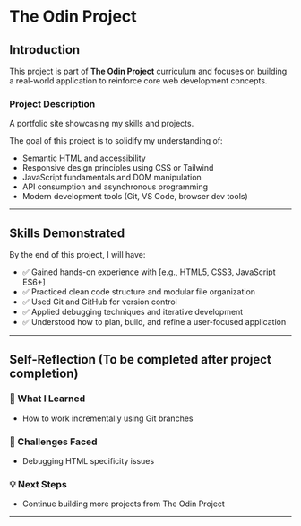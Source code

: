 # The Odin Project

## Introduction

This project is part of **The Odin Project** curriculum and focuses on building a real-world application to reinforce core web development concepts.

### Project Description

A portfolio site showcasing my skills and projects.

The goal of this project is to solidify my understanding of:

- Semantic HTML and accessibility
- Responsive design principles using CSS or Tailwind
- JavaScript fundamentals and DOM manipulation
- API consumption and asynchronous programming
- Modern development tools (Git, VS Code, browser dev tools)

---

## Skills Demonstrated

By the end of this project, I will have:

- ✅ Gained hands-on experience with [e.g., HTML5, CSS3, JavaScript ES6+]
- ✅ Practiced clean code structure and modular file organization
- ✅ Used Git and GitHub for version control
- ✅ Applied debugging techniques and iterative development
- ✅ Understood how to plan, build, and refine a user-focused application

---

## Self-Reflection (To be completed after project completion)

### 🌱 What I Learned

- How to work incrementally using Git branches

### 🚧 Challenges Faced

- Debugging HTML specificity issues

### 💡 Next Steps

- Continue building more projects from The Odin Project

---
